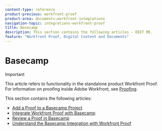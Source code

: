 ```yaml
---
content-type: reference
product-previous: workfront-proof
product-area: documents;workfront-integrations
navigation-topic: integrations-workfront-proof
title: Basecamp
description: This section contains the following articles - EDIT ME.
feature: "Workfront Proof, Digital Content and Documents"
---
```


# Basecamp

>[!IMPORTANT]
>
>This article refers to functionality in the standalone product Workfront Proof. For information on proofing inside Adobe Workfront, see [Proofing](../../../review-and-approve-work/proofing/proofing.md).

This section contains the following articles:

* [Add a Proof to a Basecamp Project](../../../workfront-proof/wp-integrations/basecamp/add-proof-to-basecamp-project.md) 
* [Integrate Workfront Proof with Basecamp](../../../workfront-proof/wp-integrations/basecamp/integrate-workfront-proof-with-basecamp.md) 
* [Review a Proof in Basecamp](../../../workfront-proof/wp-integrations/basecamp/review-proof-basecamp.md) 
* [Understand the Basecamp Integration with Workfront Proof](../../../workfront-proof/wp-integrations/basecamp/basecamp-integration-overview.md)


